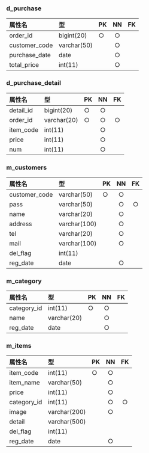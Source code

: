 ### d_purchase 
|属性名|型|PK|NN|FK| 
|:---|:---|:---|:---:|:----:| 
|order_id|bigint(20)|○|○|| 
|customer_code|varchar(50)||○|| 
|purchase_date|date||○|| 
|total_price|int(11)||○|| 



### d_purchase_detail 
|属性名|型|PK|NN|FK| 
|:---|:---|:---|:---:|:----:| 
|detail_id|bigint(20)|○|○|| 
|order_id|varchar(20)|○|○|○| 
|item_code|int(11)||○|| 
|price|int(11)||○|| 
|num|int(11)||○|| 



### m_customers 
|属性名|型|PK|NN|FK| 
|:---|:---|:---|:---:|:----:| 
|customer_code|varchar(50)|○|○|| 
|pass|varchar(50)||○|○| 
|name|varchar(20)||○|| 
|address|varchar(100)||○|| 
|tel|varchar(20)||○|| 
|mail|varchar(100)||○|| 
|del_flag|int(11)|||| 
|reg_date|date||○|| 



### m_category 
|属性名|型|PK|NN|FK| 
|:---|:---|:---|:---:|:----:| 
|category_id|int(11)|○|○|| 
|name|varchar(20)||○|| 
|reg_date|date||○|| 



### m_items 
|属性名|型|PK|NN|FK| 
|:---|:---|:---|:---:|:----:| 
|item_code|int(11)|○|○|| 
|item_name|varchar(50)||○|| 
|price|int(11)||○|| 
|category_id|int(11)||○|○| 
|image|varchar(200)||○|| 
|detail|varchar(500)|||| 
|del_flag|int(11)|||| 
|reg_date|date||○|| 
